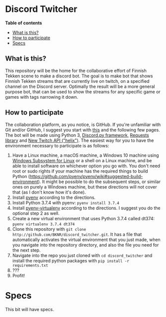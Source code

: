 # Discord Twitcher

**Table of contents**

* [What is this?](#What-is-this?)
* [How to participate](#How-to-participate)
* [Specs](#Specs)

## What is this?

This repository will be the home for the collaborative effort of Finnish Tekken scene to make a discord bot.
The goal is to make bot that shows Finnish Tekken streams that are currently live on twitch, on a specified
channel on the Discord server. Optimally the result will be a more general purpose bot, that can be used to 
show the streams for any specific game or games with tags narrowing it down. 

## How to participate

The collaboration platform, as you notice, is GitHub. If you're unfamiliar with Git and/or GitHub, I suggest you start with 
[this](https://git-scm.com/book/en/v2/Getting-Started-Installing-Git) and the following few pages.
The bot will be made using Python 3, [Discord.py framework](https://discordpy.readthedocs.io/en/latest/),
[Requests library](https://requests.readthedocs.io/en/master/) and [New Twitch API ("helix")](https://dev.twitch.tv/docs/api). 
The easiest way for you to have the environment necessary to participate is as follows:

1. Have a Linux machine, a macOS machine, a Windows 10 machine using [Windows Subsystem for Linux](https://docs.microsoft.com/en-us/windows/wsl/install-win10)
or a shell on a Linux machine, and be able to install software on whichever option you go with. You don't 
need root or sudo rights if your machine has the required things to build Python (https://github.com/pyenv/pyenv/wiki#suggested-build-environment). 
It might be possible to do the subsequent steps, or similar ones on purely a Windows machine, but these 
directions will not cover that (as I don't know how it's done).
2. Install [pyenv](https://github.com/pyenv/pyenv) according to the directions.
3. Install Python 3.7.4 with pyenv: ``pyenv install 3.7.4``
4. Install [pyenv-virtualenv](https://github.com/pyenv/pyenv-virtualenv) according to the directions. I suggest you do the optional
step 2 as well.
5. Create a new virtual environment that uses Python 3.7.4 called dt374: ``pyenv virtualenv 3.7.4 dt374``
6. Clone this repository with ``git clone http://github.com/BKNR/discord_twitcher.git``. It has a file that automatically 
activates the virtual environment that you just made, when you navigate into the repository directory, and also
the file you need for the next step.
7. Navigate into the repo you just cloned with ``cd discord_twitcher`` and install the required python packages
with ``pip install -r requirements.txt``
8. ???
9. Profit!

# Specs

This bit will have specs.
